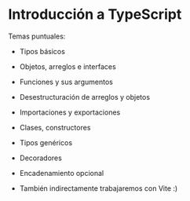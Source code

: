 # Introducción a TypeScript
Temas puntuales:

- Tipos básicos

- Objetos, arreglos e interfaces

- Funciones y sus argumentos

- Desestructuración de arreglos y objetos

- Importaciones y exportaciones

- Clases, constructores

- Tipos genéricos

- Decoradores

- Encadenamiento opcional

- También indirectamente trabajaremos con Vite :)